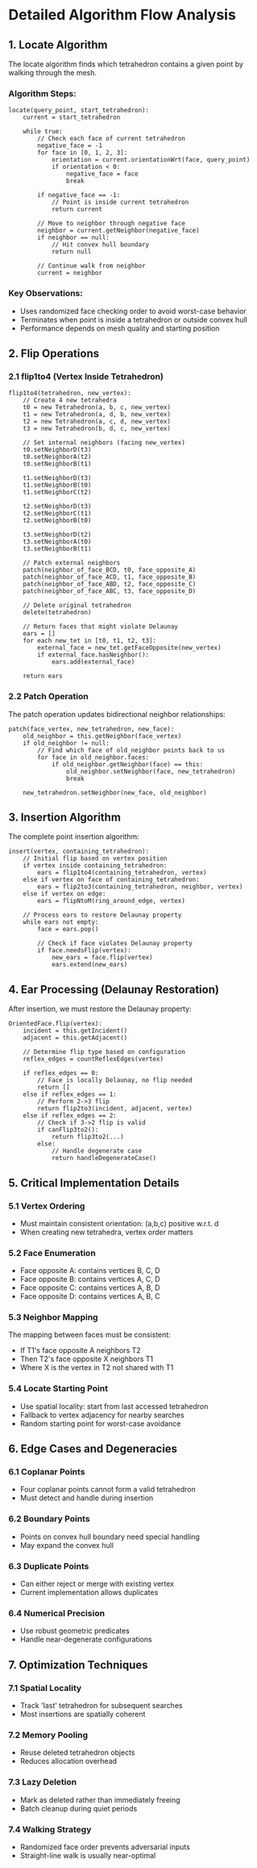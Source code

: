 # Detailed Algorithm Flow Analysis

## 1. Locate Algorithm

The locate algorithm finds which tetrahedron contains a given point by walking through the mesh.

### Algorithm Steps:
```
locate(query_point, start_tetrahedron):
    current = start_tetrahedron
    
    while true:
        // Check each face of current tetrahedron
        negative_face = -1
        for face in [0, 1, 2, 3]:
            orientation = current.orientationWrt(face, query_point)
            if orientation < 0:
                negative_face = face
                break
        
        if negative_face == -1:
            // Point is inside current tetrahedron
            return current
            
        // Move to neighbor through negative face
        neighbor = current.getNeighbor(negative_face)
        if neighbor == null:
            // Hit convex hull boundary
            return null
            
        // Continue walk from neighbor
        current = neighbor
```

### Key Observations:
- Uses randomized face checking order to avoid worst-case behavior
- Terminates when point is inside a tetrahedron or outside convex hull
- Performance depends on mesh quality and starting position

## 2. Flip Operations

### 2.1 flip1to4 (Vertex Inside Tetrahedron)

```
flip1to4(tetrahedron, new_vertex):
    // Create 4 new tetrahedra
    t0 = new Tetrahedron(a, b, c, new_vertex)
    t1 = new Tetrahedron(a, d, b, new_vertex)
    t2 = new Tetrahedron(a, c, d, new_vertex)
    t3 = new Tetrahedron(b, d, c, new_vertex)
    
    // Set internal neighbors (facing new_vertex)
    t0.setNeighborD(t3)
    t0.setNeighborA(t2)
    t0.setNeighborB(t1)
    
    t1.setNeighborD(t3)
    t1.setNeighborB(t0)
    t1.setNeighborC(t2)
    
    t2.setNeighborD(t3)
    t2.setNeighborC(t1)
    t2.setNeighborB(t0)
    
    t3.setNeighborD(t2)
    t3.setNeighborA(t0)
    t3.setNeighborB(t1)
    
    // Patch external neighbors
    patch(neighbor_of_face_BCD, t0, face_opposite_A)
    patch(neighbor_of_face_ACD, t1, face_opposite_B)
    patch(neighbor_of_face_ABD, t2, face_opposite_C)
    patch(neighbor_of_face_ABC, t3, face_opposite_D)
    
    // Delete original tetrahedron
    delete(tetrahedron)
    
    // Return faces that might violate Delaunay
    ears = []
    for each new_tet in [t0, t1, t2, t3]:
        external_face = new_tet.getFaceOpposite(new_vertex)
        if external_face.hasNeighbor():
            ears.add(external_face)
    
    return ears
```

### 2.2 Patch Operation

The patch operation updates bidirectional neighbor relationships:

```
patch(face_vertex, new_tetrahedron, new_face):
    old_neighbor = this.getNeighbor(face_vertex)
    if old_neighbor != null:
        // Find which face of old_neighbor points back to us
        for face in old_neighbor.faces:
            if old_neighbor.getNeighbor(face) == this:
                old_neighbor.setNeighbor(face, new_tetrahedron)
                break
    
    new_tetrahedron.setNeighbor(new_face, old_neighbor)
```

## 3. Insertion Algorithm

The complete point insertion algorithm:

```
insert(vertex, containing_tetrahedron):
    // Initial flip based on vertex position
    if vertex inside containing_tetrahedron:
        ears = flip1to4(containing_tetrahedron, vertex)
    else if vertex on face of containing_tetrahedron:
        ears = flip2to3(containing_tetrahedron, neighbor, vertex)
    else if vertex on edge:
        ears = flipNtoM(ring_around_edge, vertex)
    
    // Process ears to restore Delaunay property
    while ears not empty:
        face = ears.pop()
        
        // Check if face violates Delaunay property
        if face.needsFlip(vertex):
            new_ears = face.flip(vertex)
            ears.extend(new_ears)
```

## 4. Ear Processing (Delaunay Restoration)

After insertion, we must restore the Delaunay property:

```
OrientedFace.flip(vertex):
    incident = this.getIncident()
    adjacent = this.getAdjacent()
    
    // Determine flip type based on configuration
    reflex_edges = countReflexEdges(vertex)
    
    if reflex_edges == 0:
        // Face is locally Delaunay, no flip needed
        return []
    else if reflex_edges == 1:
        // Perform 2->3 flip
        return flip2to3(incident, adjacent, vertex)
    else if reflex_edges == 2:
        // Check if 3->2 flip is valid
        if canFlip3to2():
            return flip3to2(...)
        else:
            // Handle degenerate case
            return handleDegenerateCase()
```

## 5. Critical Implementation Details

### 5.1 Vertex Ordering
- Must maintain consistent orientation: (a,b,c) positive w.r.t. d
- When creating new tetrahedra, vertex order matters

### 5.2 Face Enumeration
- Face opposite A: contains vertices B, C, D
- Face opposite B: contains vertices A, C, D
- Face opposite C: contains vertices A, B, D
- Face opposite D: contains vertices A, B, C

### 5.3 Neighbor Mapping
The mapping between faces must be consistent:
- If T1's face opposite A neighbors T2
- Then T2's face opposite X neighbors T1
- Where X is the vertex in T2 not shared with T1

### 5.4 Locate Starting Point
- Use spatial locality: start from last accessed tetrahedron
- Fallback to vertex adjacency for nearby searches
- Random starting point for worst-case avoidance

## 6. Edge Cases and Degeneracies

### 6.1 Coplanar Points
- Four coplanar points cannot form a valid tetrahedron
- Must detect and handle during insertion

### 6.2 Boundary Points
- Points on convex hull boundary need special handling
- May expand the convex hull

### 6.3 Duplicate Points
- Can either reject or merge with existing vertex
- Current implementation allows duplicates

### 6.4 Numerical Precision
- Use robust geometric predicates
- Handle near-degenerate configurations

## 7. Optimization Techniques

### 7.1 Spatial Locality
- Track 'last' tetrahedron for subsequent searches
- Most insertions are spatially coherent

### 7.2 Memory Pooling
- Reuse deleted tetrahedron objects
- Reduces allocation overhead

### 7.3 Lazy Deletion
- Mark as deleted rather than immediately freeing
- Batch cleanup during quiet periods

### 7.4 Walking Strategy
- Randomized face order prevents adversarial inputs
- Straight-line walk is usually near-optimal